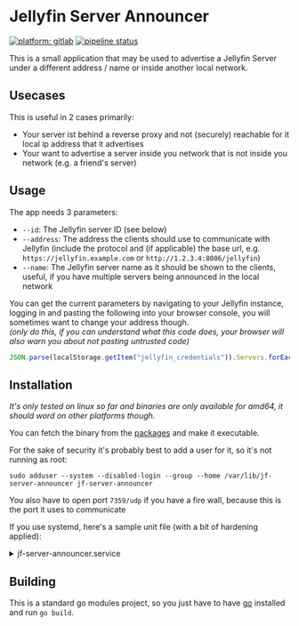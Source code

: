 # Jellyfin Server Announcer
[![platform: gitlab](https://img.shields.io/badge/gitlab-cromefire__-%23e65328?logo=gitlab)](https://gitlab.com/cromefire_/jf-server-announcer)
[![pipeline status](https://gitlab.com/cromefire_/jf-server-announcer/badges/main/pipeline.svg)](https://gitlab.com/cromefire_/jf-server-announcer/-/pipelines)

This is a small application that may be used to advertise a Jellyfin Server under a different address / name or inside another local network.

## Usecases
This is useful in 2 cases primarily:
- Your server ist behind a reverse proxy and not (securely) reachable for it local ip address that it advertises
- Your want to advertise a server inside you network that is not inside you network (e.g. a friend's server)

## Usage
The app needs 3 parameters:
- `--id`: The Jellyfin server ID (see below)
- `--address`: The address the clients should use to communicate with Jellyfin (include the protocol and (if applicable) the base url, e.g. `https://jellyfin.example.com` or `http://1.2.3.4:8006/jellyfin`)
- `--name`: The Jellyfin server name as it should be shown to the clients, useful, if you have multiple servers being announced in the local network

You can get the current parameters by navigating to your Jellyfin instance, logging in and pasting the following into your browser console, you will sometimes want to change your address though.<br>
_(only do this, if you can understand what this code does, your browser will also warn you about not pasting untrusted code)_
```javascript
JSON.parse(localStorage.getItem("jellyfin_credentials")).Servers.forEach((e, i) => console.info(`Server ${i + 1}: --id="${e.Id} --name="${e.Name}" --address="${e.ManualAddress}"`));
```

## Installation
_It's only tested on linux so far and binaries are only available for amd64, it should word on other platforms though._

You can fetch the binary from the [packages](https://gitlab.com/cromefire_/jf-server-announcer/-/packages) and make it executable.

For the sake of security it's probably best to add a user for it, so it's not running as root:
```shell
sudo adduser --system --disabled-login --group --home /var/lib/jf-server-announcer jf-server-announcer
```

You also have to open port `7359/udp` if you have a fire wall, because this is the port it uses to communicate

If you use systemd, here's a sample unit file (with a bit of hardening applied):
<details>
<summary>jf-server-announcer.service</summary>

```unit file (systemd)
[Unit]
Description=Jellyfin Server Announcer
After=network-online.target

[Service]
Type=simple
ExecStart=/path/to/jf-server-announcer --id "..." --address "https://..." --name "..."
Restart=on-failure
RestartSec=60s

# Hardening
User=jf-server-announcer
Group=jf-server-announcer
PrivateTmp=true
ProtectSystem=strict
NoNewPrivileges=true
RestrictNamespaces=uts ipc pid user cgroup
ProtectKernelTunables=yes
ProtectKernelModules=yes
ProtectControlGroups=yes
PrivateDevices=yes
RestrictSUIDSGID=true

[Install]
WantedBy=multi-user.service
```
</details>

## Building

This is a standard go modules project, so you just have to have [go](https://golang.org) installed and run `go build`.
